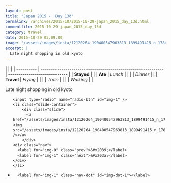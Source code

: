 ```yaml
---
layout: post
title: "Japan 2015 -  Day 13d"
permalink: /archives/2015/10/2015-10-29-japan_2015_day_13d.html
commentfile: 2015-10-29-japan_2015_day_13d
category: travel
date: 2015-10-29 05:09:00
image: "/assets/images/insta/12120264_190400547963813_1899491415_n_17845058161047535.jpg"
excerpt: |
  Late night shopping in old kyoto
---
```


|            |                                                              |
| ---------- | ------------------------------------------------------------ | ----------------------------- |
| **Stayed** |  |
| **Ate**    | _Lunch_                                                      |          |
|            | _Dinner_                                                     |          |
| **Travel** | _Flying_                                                     |          |
|            | _Train_                                                      |          |
|            | _Walking_                                                    |          |


Late night shopping in old kyoto


<ul class="slides">

    <input type="radio" name="radio-btn" id="img-1" />
    <li class="slide-container">
        <div class="slide">
          <a href="/assets/images/insta/12120264_190400547963813_1899491415_n_17845058161047535.jpg"><img src="/assets/images/insta/12120264_190400547963813_1899491415_n_17845058161047535.jpg" /></a>
        </div>
    <div class="nav">
      <label for="img-0" class="prev">&#x2039;</label>
      <label for="img-1" class="next">&#x203a;</label>
    </div>
    </li>
			
<li class="nav-dots">

      <label for="img-1" class="nav-dot" id="img-dot-1"></label>

</li>
</ul>        
             

		